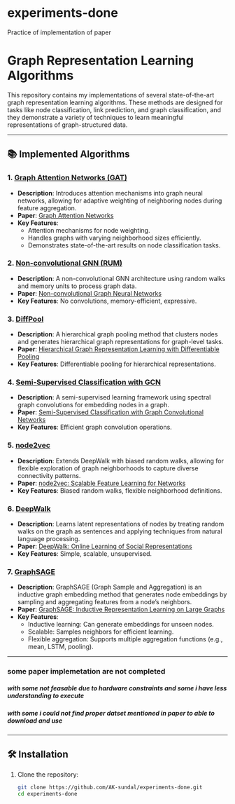 # experiments-done
 Practice of implementation of paper
 
 # Graph Representation Learning Algorithms

This repository contains my implementations of several state-of-the-art graph representation learning algorithms. These methods are designed for tasks like node classification, link prediction, and graph classification, and they demonstrate a variety of techniques to learn meaningful representations of graph-structured data.

---

## 📚 Implemented Algorithms

### 1. [Graph Attention Networks (GAT)](./gat)
- **Description**: Introduces attention mechanisms into graph neural networks, allowing for adaptive weighting of neighboring nodes during feature aggregation.
- **Paper**: [Graph Attention Networks](https://arxiv.org/abs/1710.10903)
- **Key Features**:
  - Attention mechanisms for node weighting.
  - Handles graphs with varying neighborhood sizes efficiently.
  - Demonstrates state-of-the-art results on node classification tasks.

### 2. [Non-convolutional GNN (RUM)](./rum)
- **Description**: A non-convolutional GNN architecture using random walks and memory units to process graph data.
- **Paper**: [Non-convolutional Graph Neural Networks](https://arxiv.org/abs/2408.00165)
- **Key Features**: No convolutions, memory-efficient, expressive.

### 3. [DiffPool](./diffpool)
- **Description**: A hierarchical graph pooling method that clusters nodes and generates hierarchical graph representations for graph-level tasks.
- **Paper**: [Hierarchical Graph Representation Learning with Differentiable Pooling](https://arxiv.org/abs/1806.08804)
- **Key Features**: Differentiable pooling for hierarchical representations.

### 4. [Semi-Supervised Classification with GCN](./gcn)
- **Description**: A semi-supervised learning framework using spectral graph convolutions for embedding nodes in a graph.
- **Paper**: [Semi-Supervised Classification with Graph Convolutional Networks](https://arxiv.org/abs/1609.02907)
- **Key Features**: Efficient graph convolution operations.

### 5. [node2vec](./node2vec)
- **Description**: Extends DeepWalk with biased random walks, allowing for flexible exploration of graph neighborhoods to capture diverse connectivity patterns.
- **Paper**: [node2vec: Scalable Feature Learning for Networks](https://arxiv.org/abs/1607.00653)
- **Key Features**: Biased random walks, flexible neighborhood definitions.

### 6. [DeepWalk](./deepwalk)
- **Description**: Learns latent representations of nodes by treating random walks on the graph as sentences and applying techniques from natural language processing.
- **Paper**: [DeepWalk: Online Learning of Social Representations](https://arxiv.org/abs/1403.6652)
- **Key Features**: Simple, scalable, unsupervised.

### 7. [GraphSAGE](./graphsage)
- **Description**: GraphSAGE (Graph Sample and Aggregation) is an inductive graph embedding method that generates node embeddings by sampling and aggregating features from a node’s neighbors.
- **Paper**: [GraphSAGE: Inductive Representation Learning on Large Graphs](https://arxiv.org/abs/1706.02216)
- **Key Features**:
  - Inductive learning: Can generate embeddings for unseen nodes.
  - Scalable: Samples neighbors for efficient learning.
  - Flexible aggregation: Supports multiple aggregation functions (e.g., mean, LSTM, pooling).


---
### some paper implemetation are not completed
##### with some not feasable due to hardware constraints and  some i  have less understanding to execute
##### with some i could not find proper datset mentioned in paper to able to download and use
---
## 🛠 Installation

1. Clone the repository:
   ```bash
   git clone https://github.com/AK-sundal/experiments-done.git
   cd experiments-done

